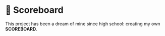 # 🏀 Scoreboard

This project has been a dream of mine since high school: creating my own **SCOREBOARD**.
